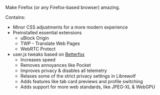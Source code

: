 Make Firefox (or any Firefox-based browser) amazing.

Contains:
- Minor CSS adjustments for a more modern experience
- Preinstalled essential extensions
  - uBlock Origin
  - TWP - Translate Web Pages
  - WebRTC Protect
- user.js tweaks based on [Betterfox](https://github.com/yokoffing/Betterfox)
  - Increases speed
  - Removes annoyances like Pocket
  - Improves privacy & disables all telemetry
  - Relaxes some of the strict privacy settings in Librewolf
  - Adds features like tab card previews and profile switching
  - Adds support for more web standards, like JPEG-XL & WebGPU
